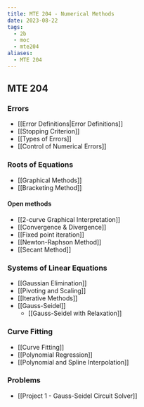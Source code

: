 ```yaml
---
title: MTE 204 - Numerical Methods
date: 2023-08-22
tags:
  - 2b
  - moc
  - mte204
aliases:
  - MTE 204
---
```

## MTE 204
### Errors
- [[Error Definitions|Error Definitions]]
- [[Stopping Criterion]]
- [[Types of Errors]]
- [[Control of Numerical Errors]]

### Roots of Equations
- [[Graphical Methods]]
- [[Bracketing Method]]
#### Open methods
- [[2-curve Graphical Interpretation]]
- [[Convergence & Divergence]]
- [[Fixed point iteration]]
- [[Newton-Raphson Method]]
- [[Secant Method]]

### Systems of Linear Equations
- [[Gaussian Elimination]]
- [[Pivoting and Scaling]]
- [[Iterative Methods]]
- [[Gauss-Seidel]]
	- [[Gauss-Seidel with Relaxation]]
### Curve Fitting
- [[Curve Fitting]]
- [[Polynomial Regression]]
- [[Polynomial and Spline Interpolation]]
  
### Problems
- [[Project 1 - Gauss-Seidel Circuit Solver]]